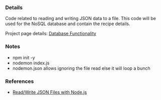 ### Details
Code related to reading and writing JSON data to a file. This code will be used for the NoSQL database and contain the recipe details.

Project page details: [Database Functionality](https://kionokitse.wordpress.com/fridgemate/database-functionality/)

### Notes
 * npm init -y
 * nodemon index.js
 * nodemon.json allows ignoring the file read else it will loop a bunch

### References
 * [Read/Write JSON Files with Node.js](https://medium.com/@osiolabs/read-write-json-files-with-node-js-92d03cc82824)